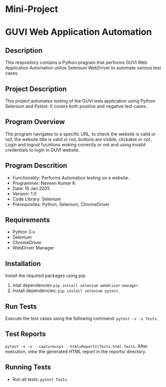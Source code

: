 # Mini-Project

# GUVI Web Application Automation 

## Description

This respository contains a Python pragram that performs GUVI Web Application Automation utilize Selenium WebDriver to automate various test cases.

## Project Description

This project automates testing of the GUVI web application using Python Selenium and Pytest. It covers both positive and negative test cases.

## Program Overview

The program navigates to a specific URL, to check the website is valid or not, the website title is valid or not, buttons are visible, clickable or not, Login and logout fucntions woking correctly or not and using invalid credentials to login in GUVI website.

## Program Descrition

* Functionality: Performs Automation testing on a website.
* Programmer: Naveen Kumar K
* Date: 15 Jan 2025
* Version: 1.0
* Code Library: Selenium
* Prerequisites: Python, Selenium, ChromeDriver

## Requirements

* Python 3.x
* Selenium
* ChromeDriver
* WebDriver Manager

## Installation

Install the required packages using pip:
1. Intal dependencies `pip install selenium webdriver-manager`.
2. Install dependencies: `pip install selenium pytest`.

## Run Tests
Execute the test cases using the following command:
`pytest -v -s Tests`.

## Test Reports
`pytest -v -s --capture=sys --html=Reports\Tests.html Tests`.
After execution, view the generated HTML report in the reports/ directory.
## Running Tests

 * Run all tests:
`pytest Tests`.

